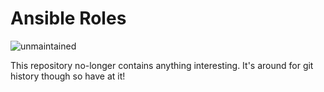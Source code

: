 # Ansible Roles

![unmaintained](http://img.shields.io/badge/status-unmaintained-red.png)

This repository no-longer contains anything interesting. It's around for git
history though so have at it!
